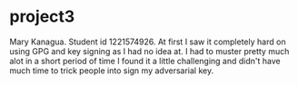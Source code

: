 # project3
Mary Kanagua.
Student id 1221574926.
 At first I saw it completely hard on using GPG and key signing as I had no idea at. I had to muster pretty much alot in a short period of time
  I found it a little challenging and didn't have much time to trick people into sign my adversarial key.
